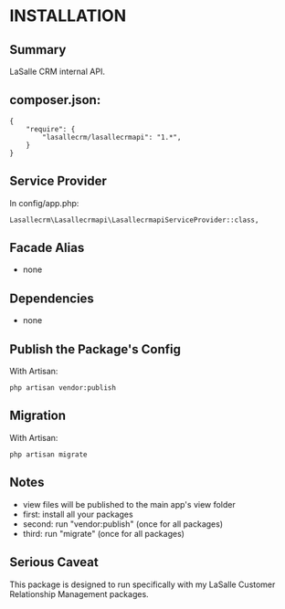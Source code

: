 # INSTALLATION

## Summary 
LaSalle CRM internal API.  


## composer.json:

```
{
    "require": {
        "lasallecrm/lasallecrmapi": "1.*",
    }
}
```


## Service Provider

In config/app.php:
```
Lasallecrm\Lasallecrmapi\LasallecrmapiServiceProvider::class,
```


## Facade Alias

* none


## Dependencies
* none


## Publish the Package's Config

With Artisan:
```
php artisan vendor:publish
```

## Migration

With Artisan:
```
php artisan migrate
```

## Notes

* view files will be published to the main app's view folder
* first: install all your packages 
* second: run "vendor:publish" (once for all packages) 
* third:  run "migrate" (once for all packages)


## Serious Caveat 

This package is designed to run specifically with my LaSalle Customer Relationship Management packages.